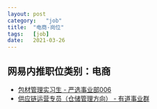 ```yaml
---
layout:	post
category:	"job"
title:	"电商-岗位"
tags:	[job]
date:	2021-03-26
---
```

## 网易内推职位类别：电商
- [包材管理实习生 - 严选事业部006](http://mobile.bole.netease.com/bole/boleDetail?id=28694&employeeId=346f03c3cda5f04c&key=all)
- [供应链运营专员（仓储管理方向） - 有道事业群](http://mobile.bole.netease.com/bole/boleDetail?id=24210&employeeId=346f03c3cda5f04c&key=all)
